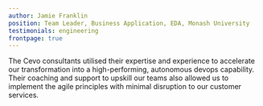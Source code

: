 ```yaml
---
author: Jamie Franklin
position: Team Leader, Business Application, EDA, Monash University
testimonials: engineering
frontpage: true
---
```

The Cevo consultants utilised their expertise and experience to accelerate our transformation into a high-performing, autonomous devops capability. Their coaching and support to upskill our teams also allowed us to implement the agile principles with minimal disruption to our customer services.
